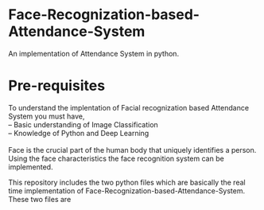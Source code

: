 # Face-Recognization-based-Attendance-System
An implementation of Attendance System in python.

<h1>Pre-requisites</h1>
To understand the implentation of Facial recognization based Attendance System you  must have, <br>
– Basic understanding of Image Classification<br>
– Knowledge of Python and Deep Learning<br>
<br>
Face is the crucial part of the human body that uniquely identifies a person. Using the face characteristics the face recognition system can be implemented.



This repository includes the two python files which are basically the real time implementation of Face-Recognization-based-Attendance-System. These two files are <br>


